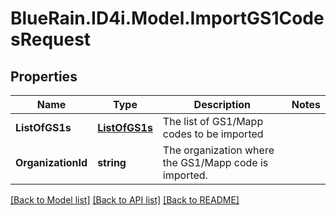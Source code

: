# BlueRain.ID4i.Model.ImportGS1CodesRequest
## Properties

Name | Type | Description | Notes
------------ | ------------- | ------------- | -------------
**ListOfGS1s** | [**ListOfGS1s**](ListOfGS1s.md) | The list of GS1/Mapp codes to be imported | 
**OrganizationId** | **string** | The organization where the GS1/Mapp code is imported. | 

[[Back to Model list]](../README.md#documentation-for-models) [[Back to API list]](../README.md#documentation-for-api-endpoints) [[Back to README]](../README.md)

